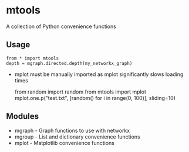 mtools
======

A collection of Python convenience functions

Usage
-----
    from * import mtools
    depth = mgraph.directed.depth(my_networkx_graph)

* mplot must be manually imported as mplot significantly slows
  loading times

    from random import random
    from mtools import mplot
    mplot.one.p("test.txt", [random() for i in range(0, 100)], sliding=10)

Modules
-------
* mgraph - Graph functions to use with networkx
* mgroup - List and dictionary convenience functions
* mplot - Matplotlib convenience functions
